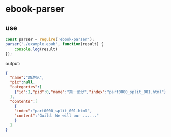 # ebook-parser

## use

```javascript
const parser = require('ebook-parser');
parser('./example.epub', function(result) {
    console.log(result)
});
```
output:

```json
{
  "name":"西游记",
  "pic":null,
  "categories":[
    {"id":1,"pid":0,"name":"第一部分","index":"part0000_split_001.html"}
  ],
  "contents":[
    {
    "index":"part0000_split_001.html",
    "content":"Guild. We will our ......"
    }
  ]
}
```



